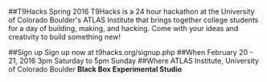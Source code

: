 ##T9Hacks Spring 2016
T9Hacks is a 24 hour hackathon at the University of Colorado Boulder's ATLAS Institute that brings together college students for a day of building, making, and hacking. Come with your ideas and creativity to build something new!

##Sign up
Sign up now at t9hacks.org/signup.php
##When
February 20 - 21, 2016
3pm Saturday to 5pm Sunday
##Where
ATLAS Institute, University of Colorado Boulder
<b>Black Box Experimental Studio</b>
